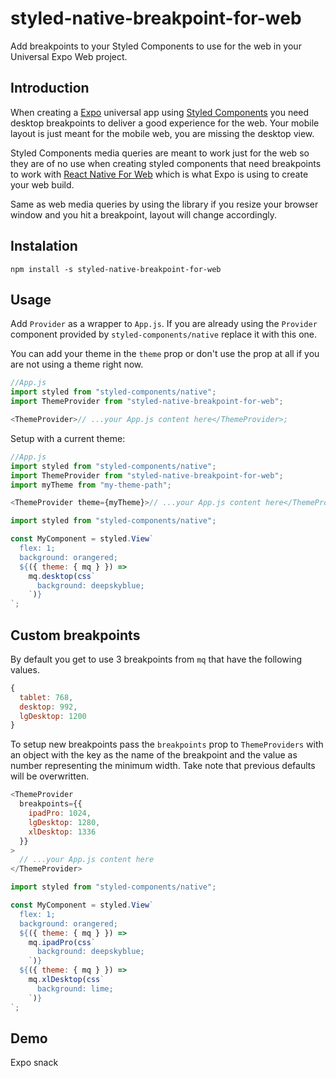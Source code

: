 # styled-native-breakpoint-for-web

Add breakpoints to your Styled Components to use for the web in your Universal Expo Web project.

## Introduction

When creating a [Expo](https://expo.io/) universal app using [Styled Components](https://github.com/styled-components/styled-components) you need desktop breakpoints to deliver a good experience for the web. Your mobile layout is just meant for the mobile web, you are missing the desktop view.

Styled Components media queries are meant to work just for the web so they are of no use when creating styled components that need breakpoints to work with [React Native For Web](https://github.com/necolas/react-native-web) which is what Expo is using to create your web build.

Same as web media queries by using the library if you resize your browser window and you hit a breakpoint, layout will change accordingly.

## Instalation

```
npm install -s styled-native-breakpoint-for-web
```

## Usage

Add `Provider` as a wrapper to `App.js`. If you are already using the `Provider` component provided by `styled-components/native` replace it with this one.

You can add your theme in the `theme` prop or don't use the prop at all if you are not using a theme right now.

```javascript
//App.js
import styled from "styled-components/native";
import ThemeProvider from "styled-native-breakpoint-for-web";

<ThemeProvider>// ...your App.js content here</ThemeProvider>;
```

Setup with a current theme:

```javascript
//App.js
import styled from "styled-components/native";
import ThemeProvider from "styled-native-breakpoint-for-web";
import myTheme from "my-theme-path";

<ThemeProvider theme={myTheme}>// ...your App.js content here</ThemeProvider>;
```

```javascript
import styled from "styled-components/native";

const MyComponent = styled.View`
  flex: 1;
  background: orangered;
  ${({ theme: { mq } }) =>
    mq.desktop(css`
      background: deepskyblue;
    `)}
`;
```

## Custom breakpoints

By default you get to use 3 breakpoints from `mq` that have the following values.

```javascript
{
  tablet: 768,
  desktop: 992,
  lgDesktop: 1200
}
```

To setup new breakpoints pass the `breakpoints` prop to `ThemeProviders` with an object with the key as the name of the breakpoint and the value as number representing the minimum width. Take note that previous defaults will be overwritten.

```javascript
<ThemeProvider
  breakpoints={{
    ipadPro: 1024,
    lgDesktop: 1280,
    xlDesktop: 1336
  }}
>
  // ...your App.js content here
</ThemeProvider>
```

```javascript
import styled from "styled-components/native";

const MyComponent = styled.View`
  flex: 1;
  background: orangered;
  ${({ theme: { mq } }) =>
    mq.ipadPro(css`
      background: deepskyblue;
    `)}
  ${({ theme: { mq } }) =>
    mq.xlDesktop(css`
      background: lime;
    `)}
`;
```

## Demo

Expo snack
